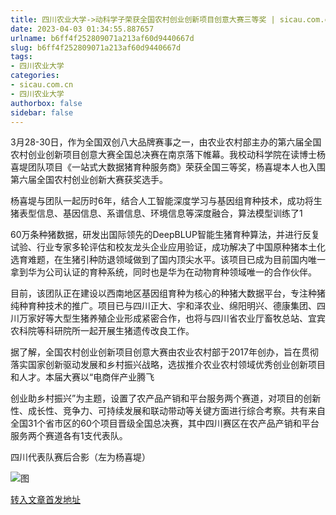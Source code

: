 ```yaml
---
title: 四川农业大学->动科学子荣获全国农村创业创新项目创意大赛三等奖 | sicau.com.cn
date: 2023-04-03 01:34:55.887657
urlname: b6ff4f252809071a213af60d9440667d
slug: b6ff4f252809071a213af60d9440667d
tags: 
- 四川农业大学
categories:
- sicau.com.cn
- 四川农业大学
authorbox: false
sidebar: false
---
```

3月28-30日，作为全国双创八大品牌赛事之一，由农业农村部主办的第六届全国农村创业创新项目创意大赛全国总决赛在南京落下帷幕。我校动科学院在读博士杨喜堤团队项目《一站式大数据猪育种服务商》荣获全国三等奖，杨喜堤本人也入围第六届全国农村创业创新大赛获奖选手。

杨喜堤与团队一起历时6年，结合人工智能深度学习与基因组育种技术，成功将生猪表型信息、基因信息、系谱信息、环境信息等深度融合，算法模型训练了1
<!--more-->
60万条种猪数据，研发出国际领先的DeepBLUP智能生猪育种算法，并进行反复试验、行业专家多轮评估和校友龙头企业应用验证，成功解决了中国原种猪本土化选育难题，在生猪引种防退领域做到了国内顶尖水平。该项目已成为目前国内唯一拿到华为公司认证的育种系统，同时也是华为在动物育种领域唯一的合作伙伴。

目前，该团队正在建设以西南地区基因组育种为核心的种猪大数据平台，专注种猪纯种育种技术的推广。项目已与四川正大、宇和泽农业、绵阳明兴、德康集团、四川万家好等大型生猪养殖企业形成紧密合作，也将与四川省农业厅畜牧总站、宜宾农科院等科研院所一起开展生猪遗传改良工作。

据了解，全国农村创业创新项目创意大赛由农业农村部于2017年创办，旨在贯彻落实国家创新驱动发展和乡村振兴战略，选拔推介农业农村领域优秀创业创新项目和人才。本届大赛以“电商伴产业腾飞

创业助乡村振兴”为主题，设置了农产品产销和平台服务两个赛道，对项目的创新性、成长性、竞争力、可持续发展和联动带动等关键方面进行综合考察。共有来自全国31个省市区的60个项目晋级全国总决赛，其中四川赛区在农产品产销和平台服务两个赛道各有1支代表队。

四川代表队赛后合影（左为杨喜堤）

![图](https://news.sicau.edu.cn/__local/F/C2/CB/CA9512C801CA5760DBA878AB1A8_8C1D39B0_1A4628.png)

[转入文章首发地址](https://news.sicau.edu.cn/info/1078/71656.htm)